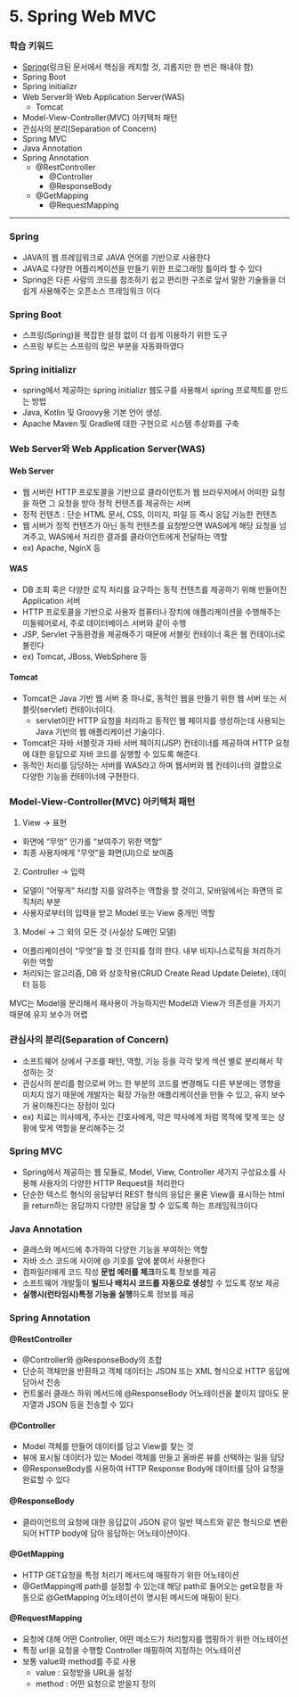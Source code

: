 # 5. Spring Web MVC

### 학습 키워드

* [Spring](https://docs.spring.io/spring-framework/docs/current/reference/html/overview.html#overview)(링크된 문서에서 핵심을 캐치할 것, 괴롭지만 한 번은 해내야 함)
* Spring Boot
* Spring initializr
* Web Server와 Web Application Server(WAS)
  * Tomcat
* Model-View-Controller(MVC) 아키텍처 패턴
* 관심사의 분리(Separation of Concern)
* Spring MVC
* Java Annotation
* Spring Annotation
  * @RestController
    * @Controller
    * @ResponseBody
  * @GetMapping
    * @RequestMapping



***



### Spring

* JAVA의 웹 프레임워크로 JAVA 언어를 기반으로 사용한다
* JAVA로 다양한 어플리케이션을 만들기 위한 프로그래밍 틀이라 할 수 있다
* Spring은 다른 사람의 코드를 참조하기 쉽고 편리한 구조로 앞서 말한 기술들을 더 쉽게 사용해주는 오픈소스 프레임워크 이다



### Spring Boot

* 스프링(Spring)을 복잡한 설정 없이 더 쉽게 이용하기 위한 도구
* 스프링 부트는 스프링의 많은 부분을 자동화하였다



### Spring initializr&#x20;

* spring에서 제공하는 spring initializr 웹도구를 사용해서 spring 프로젝트를 만드는 방법
* Java, Kotlin 및 Groovy용 기본 언어 생성.
* Apache Maven 및 Gradle에 대한 구현으로 시스템 추상화를 구축



### Web Server와 Web Application Server(WAS)&#x20;

#### Web Server

* 웹 서버란 HTTP 프로토콜을 기반으로 클라이언트가 웹 브라우저에서 어떠한 요청을 하면 그 요청을 받아 정적 컨텐츠를 제공하는 서버&#x20;
* 정적 컨텐츠 : 단순 HTML 문서, CSS, 이미지, 파일 등 즉시 응답 가능한 컨텐츠
* 웹 서버가 정적 컨텐츠가 아닌 동적 컨텐츠를 요청받으면 WAS에게 해당 요청을 넘겨주고, WAS에서 처리한 결과를 클라이언트에게 전달하는 역할
* ex) Apache, NginX 등

#### WAS

* DB 조회 혹은 다양한 로직 처리를 요구하는 동적 컨텐츠를 제공하기 위해 만들어진 Application 서버
* HTTP 프로토콜을 기반으로 사용자 컴퓨터나 장치에 애플리케이션을 수행해주는 미들웨어로서, 주로 데이터베이스 서버와 같이 수행
* JSP, Servlet 구동환경을 제공해주기 때문에 서블릿 컨테이너 혹은 웹 컨테이너로 불린다
* ex) Tomcat, JBoss, WebSphere 등

#### &#x20;    Tomcat&#x20;

* Tomcat은 Java 기반 웹 서버 중 하나로, 동적인 웹을 만들기 위한 웹 서버 또는 서블릿(servlet) 컨테이너이다.
  * servlet이란 HTTP 요청을 처리하고 동적인 웹 페이지를 생성하는데 사용되는 Java 기반의 웹 애플리케이션 기술이다.
* Tomcat은 자바 서블릿과 자바 서버 페이지(JSP) 컨테이너를 제공하여 HTTP 요청에 대한 응답으로 자바 코드를 실행할 수 있도록 해준다.
* 동적인 처리를 담당하는 서버를 WAS라고 하며 웹서버와 웹 컨테이너의 결합으로 다양한 기능을 컨테이너에 구현한다.



### Model-View-Controller(MVC) 아키텍처 패턴&#x20;

1. View → 표현

* 화면에 “무엇” 인가를 “보여주기 위한 역할”
* 최종 사용자에게 “무엇”을 화면(UI)으로 보여줌

2. Controller → 입력

* 모델이 “어떻게” 처리할 지를 알려주는 역할을 할 것이고, 모바일에서는 화면의 로직처리 부분
* 사용자로부터의 입력을 받고 Model 또는 View 중개인 역할

3. Model → 그 외의 모든 것 (사실상 도메인 모델)

* 어플리케이션이 “무엇”을 할 것 인지를 정의 한다. 내부 비지니스로직을 처리하기 위한 역할
* 처리되는 알고리즘, DB 와 상호작용(CRUD Create Read Update Delete), 데이터 등등

MVC는 Model을 분리해서 재사용이 가능하지만 Model과 View가 의존성을 가지기 때문에 유지 보수가 어렵



### 관심사의 분리(Separation of Concern)&#x20;

* 소프트웨어 상에서 구조를 패턴, 역할, 기능 등을 각각 맞게 섹션 별로 분리해서 작성하는 것
* 관심사의 분리를 함으로써 어느 한 부분의 코드를 변경해도 다른 부분에는 영향을 미치지 않기 때문에 개발자는 확장 가능한 애플리케이션을 만들 수 있고, 유지 보수가 용이해진다는 장점이 있다
* ex) 치료는 의사에게, 주사는 간호사에게, 약은 약사에게 처럼 목적에 맞게 또는 상황에 맞게 역할을 분리해주는 것



### Spring MVC&#x20;

* Spring에서 제공하는 웹 모듈로, Model, View, Controller 세가지 구성요소를 사용해 사용자의 다양한 HTTP Request을 처리한다
* 단순한 텍스트 형식의 응답부터 REST 형식의 응답은 물론 View를 표시하는 html을 return하는 응답까지 다양한 응답을 할 수 있도록 하는 프레임워크이다&#x20;



### Java Annotation&#x20;

* 클래스와 메서드에 추가하여 다양한 기능을 부여하는 역할
* 자바 소스 코드에 사이에 @ 기호를 앞에 붙여서 사용한다&#x20;
* 컴파일러에게 코드 작성 **문법 에러를 체크**하도록 정보를 제공&#x20;
* 소프트웨어 개발툴이 **빌드나 배치시 코드를 자동으로 생성**할 수 있도록 정보 제공&#x20;
* **실행시(런타임시)특정 기능을 실행**하도록 정보를 제공



### Spring Annotation&#x20;

#### @RestController&#x20;

* @Controller와 @ResponseBody의 조합
* 단순히 객체만을 반환하고 객체 데이터는 JSON 또는 XML 형식으로 HTTP 응답에 담아서 전송
* 컨트롤러 클래스 하위 메서드에 @ResponseBody 어노테이션을 붙이지 않아도 문자열과 JSON 등을 전송할 수 있다&#x20;

#### &#x20;     @Controller&#x20;

* Model 객체를 만들어 데이터를 담고 View를 찾는 것
* 뷰에 표시될 데이터가 있는 Model 객체를 만들고 올바른 뷰를 선택하는 일을 담당
* @ResponseBody를 사용하여 HTTP Response Body에 데이터를 담아 요청을 완료할 수 있다

#### &#x20;     @ResponseBody&#x20;

* 클라이언트의 요청에 대한 응답값이 JSON 같이 일반 텍스트와 같은 형식으로 변환되어 HTTP body에 담아 응답하는 어노테이션이다.

#### @GetMapping&#x20;

* HTTP GET요청을 특정 처리기 메서드에 매핑하기 위한 어노테이션&#x20;
* @GetMapping에 path를 설정할 수 있는데 해당 path로 들어오는 get요청을 자동으로 @GetMapping 어노테이션이 명시된 메서드에 매핑이 된다.

#### &#x20;     @RequestMapping

* 요청에 대해 어떤 Controller, 어떤 메소드가 처리할지를 맵핑하기 위한 어노테이션
* 특정 url을 요청을 수행할 Controller 매핑하여 지정하는 어노테이션
* 보통 value와 method를 주로 사용
  * value : 요청받을 URL을 설정
  * method : 어떤 요청으로 받을지 정의

